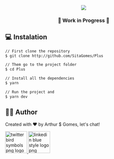 <div align="center">

<image src="/public/images/Logo_Slogan.png" />

</div>

<div align="center">

### 🚧 Work in Progress 🚧

</div>


## :computer: Instalation

```bash
// First clone the repository
$ git clone http://github.com/SitaGomes/Plus

// Them go to the project folder
$ cd Plus

// Install all the dependencies
$ yarn

// Run the project and 
$ yarn dev
```


## :raising_hand_man: Author

Created with ♥ by Arthur $ Gomes, let's chat!

<a href="https://twitter.com/ArthurSitaGomes" title="Image from freepnglogos.com">
<img src="https://www.freepnglogos.com/uploads/twitter-logo-png/twitter-bird-symbols-png-logo-0.png" width="70" alt="twitter bird symbols png logo" />
</a>

<a href="https://linkedin.com/in/arthur-sita-gomes-3683221b3/" title="Image from freepnglogos.com">
<img src="https://www.freepnglogos.com/uploads/linkedin-blue-style-logo-png-0.png" width="70" alt="linkedin blue style logo png" />
</a>

